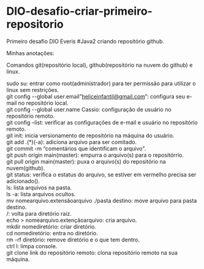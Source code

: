 # DIO-desafio-criar-primeiro-repositorio

Primeiro desafio DIO Everis #Java2 criando repositório github.

Minhas anotações:

Comandos git(repositório local), github(repositório na nuvem do github) e linux.

sudo su: entrar como root(administrador) para ter permissão para utilizar o linux sem restrições.<br>
git config --global user.email”heliceinfantil@gmail.com”: configura seu e-mail no repositório local.<br>
git config --global user.name Cassio: configuração de usuário no repositório remoto.<br>
git config –list: verificar as configurações de e-mail e usuário no repositório remoto.<br>
git init: inicia versionamento de repositório na máquina do usuário.<br>
git add .(*)(-a): adiciona arquivo para ser comitado.<br>
git commit -m “comentários que identificam o arquivo".<br>
git push origin main(master): empurra o arquivo(s) para o repositórrio.<br>
git pull origin main(master): puxa o arquivo(s)  do repositório na nuvem(github).<br>
git status:  verifica o estatus do arquivo, se estiver em vermelho precisa ser adicionado().<br>
ls: lista arquivos na pasta.<br>
ls -a: lista arquivos ocultos.<br>
mv nomearquivo.extensãoarquivo ./pasta destino: move arquivo para pasta destino.<br>
/: volta para diretório raiz.<br>
echo > nomearquivo.extençãoarquivo: cria arquivo.<br>
mkdir nomediretório: criar diretório.<br>
cd nomediretório: entra no diretório. <br>
rm -rf diretório: remove diretório e o que tem dentro.<br>
ctrl l: limpa console.<br>
git clone link do repositório remoto: clona repositório remoto na sua máquina.<br>

